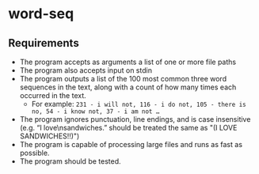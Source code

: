# word-seq

## Requirements

- The program accepts as arguments a list of one or more file paths 
- The program also accepts input on stdin
- The program outputs a list of the 100 most common three word sequences in the text, along with a count of how many times each occurred in the text.
  - For example: `231 - i will not, 116 - i do not, 105 - there is no, 54 - i know not, 37 - i am not …`
- The program ignores punctuation, line endings, and is case insensitive (e.g. “I love\nsandwiches.” should be treated the same as "(I LOVE SANDWICHES!!)")
- The program is capable of processing large files and runs as fast as possible.
- The program should be tested. 